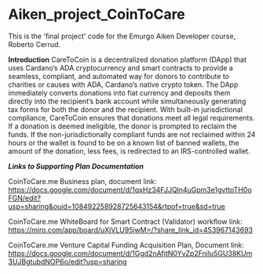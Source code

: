 # Aiken_project_CoinToCare
This is the 'final project' code for the Emurgo Aiken Developer course, Roberto Cerrud. 

**Introduction**
CareToCoin is a decentralized donation platform (DApp) that uses Cardano’s ADA cryptocurrency and smart contracts to provide a seamless, compliant, and automated way for donors to contribute to charities or causes with ADA, Cardano’s native crypto token. The DApp immediately converts donations into fiat currency and deposits them directly into the recipient’s bank account while simultaneously generating tax forms for both the donor and the recipient. With built-in jurisdictional compliance, CareToCoin ensures that donations meet all legal requirements. If a donation is deemed ineligible, the donor is prompted to reclaim the funds. If the non-jurisdictionally compliant funds are not reclaimed within 24 hours or the wallet is found to be on a known list of banned wallets, the amount of the donation, less fees, is  redirected to an IRS-controlled wallet.



***Links to Supporting Plan Documentation***

CoinToCare.me Business plan, document link: 
https://docs.google.com/document/d/1qxHz34FJJQln4uGpm3e1gvttoTH0oFGN/edit?usp=sharing&ouid=108492258928725643154&rtpof=true&sd=true

CoinToCare.me WhiteBoard for Smart Contract (Validator) workflow link:
https://miro.com/app/board/uXjVLU95jwM=/?share_link_id=453967143693

CoinToCare.me Venture Capital Funding Acquisition Plan, Document link:
https://docs.google.com/document/d/1Ggd2nAfjtN0YvZp2Fnilu5GU38KUm3UJBgtubdNOP6o/edit?usp=sharing


